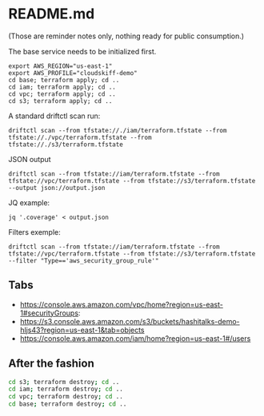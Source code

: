 # README.md

(Those are reminder notes only, nothing ready for public consumption.)

The base service needs to be initialized first.

```
export AWS_REGION="us-east-1"
export AWS_PROFILE="cloudskiff-demo"
cd base; terraform apply; cd ..
cd iam; terraform apply; cd ..
cd vpc; terraform apply; cd ..
cd s3; terraform apply; cd ..
```

A standard driftctl scan run:

```shell
driftctl scan --from tfstate://./iam/terraform.tfstate --from tfstate://./vpc/terraform.tfstate --from tfstate://./s3/terraform.tfstate
```

JSON output

```shell
driftctl scan --from tfstate://iam/terraform.tfstate --from tfstate://vpc/terraform.tfstate --from tfstate://s3/terraform.tfstate --output json://output.json 
```

JQ example:

```shell
jq '.coverage' < output.json
```

Filters exemple:

```shell
driftctl scan --from tfstate://iam/terraform.tfstate --from tfstate://vpc/terraform.tfstate --from tfstate://s3/terraform.tfstate --filter "Type=='aws_security_group_rule'"
```


## Tabs

- https://console.aws.amazon.com/vpc/home?region=us-east-1#securityGroups:
- https://s3.console.aws.amazon.com/s3/buckets/hashitalks-demo-hljs43?region=us-east-1&tab=objects
- https://console.aws.amazon.com/iam/home?region=us-east-1#/users

## After the fashion

```bash
cd s3; terraform destroy; cd ..
cd iam; terraform destroy; cd ..
cd vpc; terraform destroy; cd ..
cd base; terraform destroy; cd ..
```
